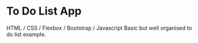 # To Do List App
HTML / CSS / Flexbox / Bootstrap / Javascript
Basic but well organised to do list example.
